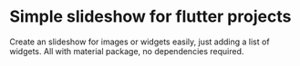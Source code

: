 # Simple slideshow for flutter projects

Create an slideshow for images or widgets easily, just adding a list of widgets.
All with material package, no dependencies required.
